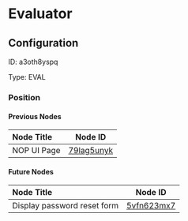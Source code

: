 # Evaluator
## Configuration
ID:  a3oth8yspq

Type: EVAL 








### Position

#### Previous Nodes
| Node Title | Node ID |
| :------------- | ------------ |
| NOP UI Page | [79lag5unyk](./79lag5unyk.md) | 
 
 #### Future Nodes
| Node Title | Node ID |
| :------------- | ------------ |
| Display password reset form |[5vfn623mx7](./5vfn623mx7.md) | 